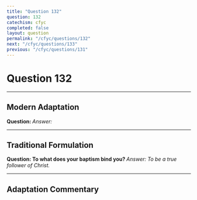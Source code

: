 ```yaml
---
title: "Question 132"
question: 132
catechism: cfyc
completed: false
layout: question
permalink: "/cfyc/questions/132"
next: "/cfyc/questions/133"
previous: "/cfyc/questions/131"
---
```

# Question 132
---
## Modern Adaptation
<strong>
    Question:
</strong>

<em>
    Answer:
</em>

---
## Traditional Formulation
<strong>
    Question: To what does your baptism bind you?
</strong>

<em>
    Answer: To be a true follower of Christ.
</em>

---
## Adaptation Commentary
